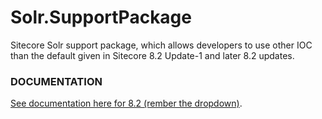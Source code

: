 Solr.SupportPackage
============

Sitecore Solr support package, which allows developers to use other IOC than the default given in Sitecore 8.2 Update-1 and later 8.2 updates.

### DOCUMENTATION 
[See documentation here for 8.2 (rember the dropdown)](https://doc.sitecore.net/sitecore_experience_platform/setting_up_and_maintaining/search_and_indexing/walkthrough_setting_up_solr).
